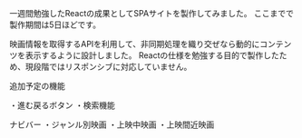 

一週間勉強したReactの成果としてSPAサイトを製作してみました。
ここまでで製作期間は5日ほどです。

映画情報を取得するAPIを利用して、非同期処理を織り交ぜなら動的にコンテンツを表示するように設計しました。
Reactの仕様を勉強する目的で製作したため、現段階ではリスポンシブに対応していません。


追加予定の機能

・進む戻るボタン
・検索機能

ナビバー
・ジャンル別映画
・上映中映画
・上映間近映画


